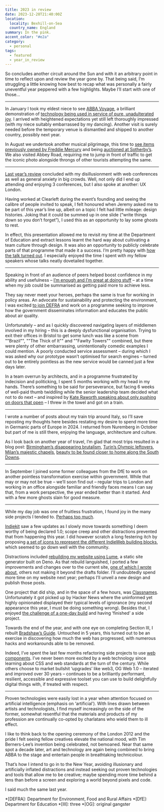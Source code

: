```yaml
---
title: 2023 in review
date: 2023-12-28T21:40:00Z
location:
  locality: Bexhill-on-Sea
  country_name: England
summary: In the pink.
accent_color: "#e2a"
category:
  - personal
tags:
  - featured
  - year_in_review
---
```


So concludes another circuit around the Sun and with it an arbitrary point in time to reflect upon and review the year gone by. That being said, I’m struggling a little knowing how best to recap what was personally a fairly uneventful year peppered with a few highlights. Maybe I’ll start with one of those…

---

In January I took my eldest niece to see [ABBA Voyage][1], a brilliant demonstration of [technology being used in service of pure, unadulterated joy][2]. I arrived with heightened expectations yet still left thoroughly impressed (with my niece suitably embarrassed by my dancing). Another visit is surely needed before the temporary venue is dismantled and shipped to another country, possibly next year.

In August we undertook another musical pilgrimage, this time to [see items previously owned by Freddie Mercury][3] and being [auctioned at Sotherby’s][4]. We also visited Abbey Road, requiring me to jump in front of traffic to get the iconic photo alongside throngs of other tourists attempting the same.

---

[Last year’s review][5] concluded with my disillusionment with web conferences as well as general anxiety in big crowds. Well, not only did I end up attending _and_ enjoying 3 conferences, but I also spoke at another: UX London.

Having worked at Clearleft during the event’s founding and seeing the calibre of people invited to speak, I felt honoured when Jeremy asked me to be part of this year’s line up, albeit on a topic I felt had little mileage: design histories. Joking that it could be summed up in one slide (“write things down so you don’t forget”), I used this as an opportunity to lay some ghosts to rest.

In effect, this presentation allowed me to revisit my time at the Department of Education and extract lessons learnt the hard way about cultivating a team culture through design. It was also an opportunity to publicly celebrate parts of that programme that made it a success. I’m pretty happy with [how the talk turned out][6]. I especially enjoyed the time I spent with my fellow speakers whose talks neatly dovetailed together.

---

Speaking in front of an audience of peers helped boost confidence in my ability and usefulness – [I’m enough and I’m great at doing stuff][7] – at a time when my job could be summarised as getting paid more to achieve less.

They say never meet your heroes, perhaps the same is true for working in policy areas. An advocate for sustainability and protecting the environment, I was excited [to join DEFRA][8] and work on a programme seeking to improve how the government disseminates information and educates the public about air quality.

Unfortunately – and as I quickly discovered navigating layers of middlemen involved in my hiring – this is a deeply dysfunctional organisation. Trying to exit their offices in Bristol to get some lunch was like a scene from ""Brazil"", ""The Thick of It"" and ""Fawlty Towers"" combined, but there were plenty of other embarrassing, unintentionally comedic examples I could mention. A poorly conducted service assessment – during which I was asked why our prototype wasn’t optimised for search engines – turned out to be entirely pointless as the new service would be canned just a few days later.

In a team overrun by architects, and in a programme frustrated by indecision and politicking, I spent 5 months working with my head in my hands. There’s something to be said for perseverance, but facing 6 weeks of well-paid thumb twiddling while the senior leadership team decided what not to do next – and inspired by [Kate Raworth speaking about only pushing on doors that open][9] – I threw in the towel and got on a train.

---

I wrote a number of posts about my train trip around Italy, so I’ll save reposting my thoughts here besides restating my desire to spend more time in Germanic parts of Europe in 2024. I returned from Nuremberg in October but part of me is still there, enjoying the language, architecture and culture.

As I look back on another year of travel, I’m glad that most trips resulted in a blog post: [Birmingham’s disappearing brutalism][10], [Turin’s Olympic leftovers][11], [Milan’s majestic chapels][12], [beauty to be found closer to home along the South Downs][13].

---

In September I joined some former colleagues from the DfE to work on another pointless transformation exercise within government. While that may or may not be true – we’ll soon find out – regular trips to London and working in an office alongside familiar and friendly faces means I can say that, from a work perspective, the year ended better than it started. And with a few more ghosts slain for good measure.

---

While my day job was one of fruitless frustration, I found joy in the many side projects I tended to. [Perhaps too much][14].

[Indiekit][15] saw a few updates as I slowly move towards something I deem worthy of being declared 1.0; scope creep and other distractions prevented that from happening this year. I did however scratch a long festering itch by proposing [a set of icons to represent the different IndieWeb building blocks][16], which seemed to go down well with the community.

Distractions included [rebuilding my website using Lume][17], a static site generator built on Deno. As that rebuild languished, I ported a few improvements and changes over to the current site, [one of which I wrote about][18], others not making it beyond the drafts folder. I’ll undoubtedly spend more time on my website next year; perhaps I’ll unveil a new design and publish those posts.

One project that did ship, and in the space of a few hours, was [Classnames][19]. Unfortunately it got picked up by Hacker News where the uninformed yet highly opinionated displayed their typical levels of ignorance (my second appearance this year, I must be doing something wrong). Besides that, I enjoyed [the challenge of a one-day build][20] and having ‘finished’ a side project.

Towards the end of the year, and with one eye on completing Section III, I rebuilt [Bradshaw’s Guide][21]. Untouched in 5 years, this turned out to be an exercise in discovering how much the web has progressed, with numerous hacks and workarounds able to be removed.

Indeed, I’ve spent the last few months refactoring side projects to use [web components][22]. I’ve never been more excited by a web technology since learning about CSS and web standards at the turn of the century. While others choose to market bullshit ‘upgrades’ like web3, OG Web 1.0 – iterated and improved over 30 years – continues to be a brilliantly performant, resilient, accessible and expressive toolset you can use to build delightfully digital things with, if treated with respect.

---

Proven technologies were easily lost in a year when attention focused on artificial intelligence (emphasis on ‘artificial’). With lines drawn between artists and technologists, I find myself increasingly on the side of the former, somewhat resentful that the materials and products of my profession are continually co-opted by charlatans who wield them to ill effect.

I like to think back to the opening ceremony of the London 2012 and the pride I felt seeing fellow creatives elevate the national mood, with Tim Berners-Lee’s invention being celebrated, not bemoaned. Near that same spot a decade later, art and technology are again being combined to bring ABBA to the stage and entertain people in breathtaking technicolour.

That’s how I intend to go in to the New Year, avoiding illusionary and artificially inflated distractions and instead seeking out proven technologies and tools that allow me to be creative; maybe spending more time behind a lens than before a screen and exploring a world beyond pixels and code.

I said much the same last year.

[1]: http://abbavoyage.com
[2]: /2023/008/n1/
[3]: /2023/241/p1/
[4]: https://www.sothebys.com/en/series/freddie-mercury-a-world-of-his-own
[5]: /2023/004/a1/2022_in_review/
[6]: /2023/174/s1/ux_london/
[7]: /2023/208/n1/
[8]: /2023/027/a1/air/
[9]: https://pod.link/1665265193/episode/f9e48d52cc4495a5842c94fc952eeec6
[10]: /2023/106/a1/birmingham/
[11]: /2023/225/a1/turin/
[12]: /2023/236/a1/milan-como-zurich/
[13]: /2023/290/a1/south_downs/
[14]: /2023/347/n1/
[15]: https://github.com/getindiekit/indiekit/releases
[16]: https://github.com/getindiekit/indieweb-icons
[17]: /2023/054/a1/lume/
[18]: /2023/098/a1/embedding/
[19]: https://classnames.paulrobertlloyd.com
[20]: /2023/272/a1/classnames/
[21]: https://bradshaws.guide
[22]: https://developer.mozilla.org/en-US/docs/Web/API/Web_components

*[DEFRA]: Department for Environment, Food and Rural Affairs
*[DfE]: Department for Education
*[III]: three
*[OG]: original gangster
